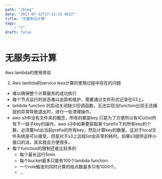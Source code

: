 ```yaml
---
path: "/blog"
date: "2017-07-12T17:12:33.962Z"
title: "无服务云计算"
tags: 
    - "2"
draft: false
---
```


# 无服务云计算

Aws lambda的使用体验


1. Aws lambda的service less计算的使用过程中存在的问题
  - 难以确保整个计算服务的成功执行
  - 每个节点运行的状态难以追踪和维护，需要通过文件形式记录在S3上。
  - lambda function 的启动关闭缺少回调函数，无法实现当function出现无法捕捉的异常导致退出时，进行一些清理操作。
  - aws s3中没有文件夹的概念，所有的都是key.只是为了方便所以有可以list所有下一级子key的操作。aws s3中如果要获取某个prefix下的所有key的个数，必须要list出当前prefix的所有key，然后计算key的数量。这对于local文件系统是可以接受，但是对于s3上远程list会非常的耗时。如果s3提供这样小接口的话，其实就会方便很多。
  - 每个function的限制还是比较多的
    - 每个最长运行5min
    - 每个bucket最多只能有100个lambda function.
    - 一个role触发的同时计算的结点数最多只有1000个。
    - ...
    
  
   